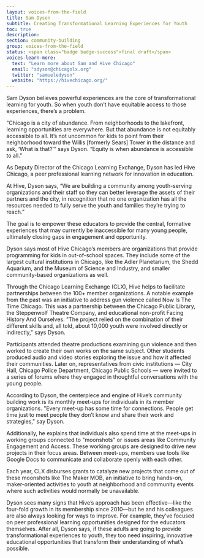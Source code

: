 ```yaml
---
layout: voices-from-the-field
title: Sam Dyson
subtitle: Creating Transformational Learning Experiences for Youth
toc: true
description:
section: community-building
group: voices-from-the-field
status: <span class="badge badge-success">final draft</span>
voices-learn-more:
  text: "Learn more about Sam and Hive Chicago"
  email: "sdyson@chicagolx.org"
  twitter: "samueledyson"
  website: "https://hivechicago.org/"
---
```


Sam Dyson believes powerful experiences are the core of transformational learning for youth. So when youth don’t have equitable access to those experiences, there’s a problem.

“Chicago is a city of abundance. From neighborhoods to the lakefront, learning opportunities are everywhere. But that abundance is not equitably accessible to all. It’s not uncommon for kids to point from their neighborhood toward the Willis [formerly Sears] Tower in the distance and ask, ‘What is that?’” says Dyson. “Equity is when abundance is accessible to all.”

As Deputy Director of the Chicago Learning Exchange, Dyson has led Hive Chicago, a peer professional learning network for innovation in education.

At Hive, Dyson says, “We are building a community among youth-serving organizations and their staff so they can better leverage the assets of their partners and the city, in recognition that no one organization has all the resources needed to fully serve the youth and families they’re trying to reach.”

The goal is to empower these educators to provide the central, formative experiences that may currently be inaccessible for many young people, ultimately closing gaps in engagement and opportunity.

Dyson says most of Hive Chicago’s members are organizations that provide programming for kids in out-of-school spaces. They include some of the largest cultural institutions in Chicago, like the Adler Planetarium, the Shedd Aquarium, and the Museum of Science and Industry, and smaller community-based organizations as well.

Through the Chicago Learning Exchange (CLX), Hive helps to facilitate partnerships between the 100+ member organizations. A notable example from the past was an initiative to address gun violence called Now Is The Time Chicago. This was a partnership between the Chicago Public Library, the Steppenwolf Theatre Company, and educational non-profit Facing History And Ourselves.  "The project relied on the combination of their different skills and, all told, about 10,000 youth were involved directly or indirectly," says Dyson.

Participants attended theatre productions examining gun violence and then worked to create their own works on the same subject. Other students produced audio and video stories exploring the issue and how it affected their communities. Later on, representatives from civic institutions — City Hall, Chicago Police Department, Chicago Public Schools — were invited to a series of forums where they engaged in thoughtful conversations with the young people.

According to Dyson, the centerpiece and engine of Hive’s community building work is its monthly meet-ups for individuals in its member organizations.  "Every meet-up has some time for connections. People get time just to meet people they don’t know and share their work and strategies," say Dyson.

Additionally, he explains that individuals also spend time at the meet-ups in working groups connected to "moonshots" or issues areas like Community Engagement and Access. These working groups are designed to drive new projects in their focus areas. Between meet-ups, members use tools like Google Docs to communicate and collaborate openly with each other.

Each year, CLX disburses grants to catalyze new projects that come out of these moonshots like The Maker MOB, an initiative to bring hands-on, maker-oriented activities to youth at neighborhood and community events where such activities would normally be unavailable.

Dyson sees many signs that Hive’s approach has been effective—like the four-fold growth in its membership since 2010—but he and his colleagues are also always looking for ways to improve. For example, they’ve focused on peer professional learning opportunities designed for the educators themselves. After all, Dyson says, if these adults are going to provide transformational experiences to youth, they too need inspiring, innovative educational opportunities that transform their understanding of what’s possible.
